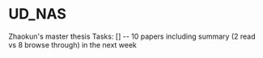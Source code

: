 # UD_NAS
Zhaokun's master thesis
Tasks:
[] -- 10 papers including summary (2 read vs 8 browse through) in the next week
